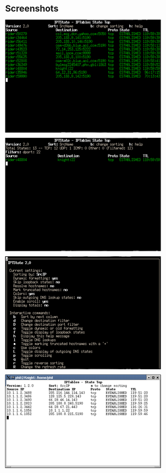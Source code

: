 # Screenshots

![IPTState 2.0 doing hostname lookups, with color-coding on (all one color because there's only TCP in this picture)](screenshots/iptstate-2.0-lookup-ss.png)

![IPTState 2.0 filtered to only show connections with a destination port of 22, doing color-coding, and host-name lookups.](screenshots/iptstate-2.0-filter-ss.png)

![IPTState 2.0 filtered to only show connections with a destination port of 22, doing color-coding, and host-name lookups.](screenshots/iptstate-2.0-help-ss.png)

![Original IPTState 1.2.0 screenshot](screenshots/iptstate-ss-old.png)
